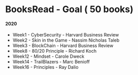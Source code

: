 # BooksRead - Goal ( 50 books)
#### 2020
- Week1 - CyberSecurity - Harvard Business Review
- Week2 - Skin in the Game - Nassim Nicholas Taleb
- Week3 -  BlockChain - Harvard Business Review
- Week8 - 80/20 Principle - Richard Koch
- Week12 - Mindset - Carole Dweck
- Week14 - TrailBlazers - Marc Benioff 
- Week16 - Principles - Ray Dalio
